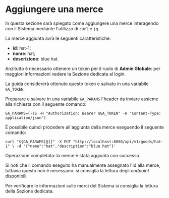 # Aggiungere una merce <!--raw-typst <guidepar> -->

In questa sezione sarà spiegato come aggiungere una merce interagendo con il Sistema mediante l'utilizzo di `curl` e `jq`.

La merce aggiunta avrà le seguenti caratteristiche:

- **id**: hat-1;
- **nome**: hat;
- **descrizione**: blue hat.

Anzitutto è necessario ottenere un token per il ruolo di **Admin Globale**: per maggiori informazioni vedere la Sezione dedicata al login.

La guida considererà ottenuto questo token e salvato in una variabile `GA_TOKEN`.

Preparare e salvare in una variabile `GA_PARAMS` l'header da inviare assieme alla richiesta con il seguente comando:

`GA_PARAMS=(-sS -H "Authorization: Bearer $GA_TOKEN" -H "Content-Type: application/json")`

È possibile quindi procedere all'aggiunta della merce eseguendo il seguente comando:

`curl "${GA_PARAMS[@]}" -X PUT "http://localhost:8080/api/v1/goods/hat-1" \
  -d '{"name":"hat","description":"blue hat"}'`

Operazione completata: la merce è stata aggiunta con successo.

Si noti che il comando eseguito ha manualmente assegnato l'id alla merce, tuttavia questo non è necessario: si consiglia la lettura degli _endpoint_ disponibili.

Per verificare le informazioni sulle merci del Sistema si consiglia la lettura della Sezione dedicata.
